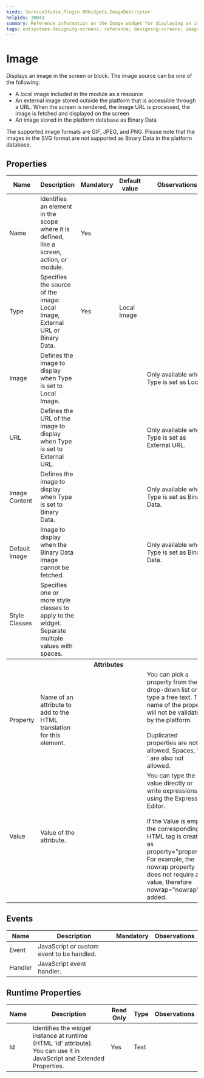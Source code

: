 ```yaml
---
kinds: ServiceStudio.Plugin.NRWidgets.ImageDescriptor
helpids: 30043
summary: Reference information on the Image widget for displaying an image on the screen from a defined source.
tags: outsystems-designing-screens; reference; designing-screens; image-widget; adding-image
---
```


# Image


Displays an image in the screen or block. The image source can be one of the following:

* A local image included in the module as a resource
* An external image stored outside the platform that is accessible through a URL. When the screen is rendered, the image URL is processed, the image is fetched and displayed on the screen
* An image stored in the platform database as Binary Data

The supported image formats are GIF, JPEG, and PNG. Please note that the images in the SVG format are not supported as Binary Data in the platform database.

## Properties

<table markdown="1">
<thead>
<tr>
<th>Name</th>
<th>Description</th>
<th>Mandatory</th>
<th>Default value</th>
<th>Observations</th>
</tr>
</thead>
<tbody>
<tr>
<td title="Name">Name</td>
<td>Identifies an element in the scope where it is defined, like a screen, action, or module.</td>
<td>Yes</td>
<td></td>
<td></td>
</tr>
<tr>
<td title="Type">Type</td>
<td>Specifies the source of the image: Local Image, External URL or Binary Data.</td>
<td>Yes</td>
<td>Local Image</td>
<td></td>
</tr>
<tr>
<td title="Image">Image</td>
<td>Defines the image to display when Type is set to Local Image.</td>
<td></td>
<td></td>
<td>Only available when Type is set as Local.</td>
</tr>
<tr>
<td title="Url">URL</td>
<td>Defines the URL of the image to display when Type is set to External URL.</td>
<td></td>
<td></td>
<td>Only available when Type is set as External URL.</td>
</tr>
<tr>
<td title="ImageContent">Image Content</td>
<td>Defines the image to display when Type is set to Binary Data.</td>
<td></td>
<td></td>
<td>Only available when Type is set as Binary Data.</td>
</tr>
<tr>
<td title="DefaultImage">Default Image</td>
<td>Image to display when the Binary Data image cannot be fetched.</td>
<td></td>
<td></td>
<td>Only available when Type is set as Binary Data.</td>
</tr>
<tr>
<td title="Style">Style Classes</td>
<td>Specifies one or more style classes to apply to the widget. Separate multiple values with spaces.</td>
<td></td>
<td></td>
<td></td>
</tr>
<tr >
<th colspan="5">Attributes</th>
</tr>
<tr>
<td title="Property">Property</td>
<td>Name of an attribute to add to the HTML translation for this element.</td>
<td></td>
<td></td>
<td>You can pick a property from the drop-down list or type a free text. The name of the property will not be validated by the platform.<br/><br/>Duplicated properties are not allowed. Spaces, " or ' are also not allowed.</td>
</tr>
<tr>
<td title="Value">Value</td>
<td>Value of the attribute.</td>
<td></td>
<td></td>
<td>You can type the value directly or write expressions using the Expression Editor.<br/><br/>If the Value is empty, the corresponding HTML tag is created as property="property". For example, the nowrap property does not require a value, therefore nowrap="nowrap" is added.</td>
</tr>
</tbody>
</table>

## Events

<table markdown="1">
<thead>
<tr>
<th>Name</th>
<th>Description</th>
<th>Mandatory</th>
<th>Observations</th>
</tr>
</thead>
<tbody>
<tr>
<td title="EventName">Event</td>
<td>JavaScript or custom event to be handled.</td>
<td></td>
<td></td>
</tr>
<tr>
<td title="Handler">Handler</td>
<td>JavaScript event handler.</td>
<td></td>
<td></td>
</tr>
</tbody>
</table>

## Runtime Properties

<table markdown="1">
<thead>
<tr>
<th>Name</th>
<th>Description</th>
<th>Read Only</th>
<th>Type</th>
<th>Observations</th>
</tr>
</thead>
<tbody>
<tr>
<td>Id</td>
<td>Identifies the widget instance at runtime (HTML 'id' attribute). You can use it in JavaScript and Extended Properties.</td>
<td>Yes</td>
<td>Text</td>
<td></td>
</tr>
</tbody>
</table>

